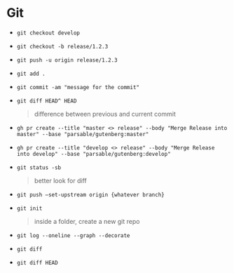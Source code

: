 # Git

- `git checkout develop`

- `git checkout -b release/1.2.3`

- `git push -u origin release/1.2.3`

- `git add .`
- `git commit -am "message for the commit"`

- `git diff HEAD^ HEAD`

  > difference between previous and current commit

- `gh pr create --title "master <> release" --body "Merge Release into master" --base "parsable/gutenberg:master"`

- `gh pr create --title "develop <> release" --body "Merge Release into develop" --base "parsable/gutenberg:develop"`

- `git status -sb`

  > better look for diff

- `git push —set-upstream origin {whatever branch}`

- `git init`

  > inside a folder, create a new git repo

- `git log --oneline --graph --decorate`

- `git diff`
- `git diff HEAD`
